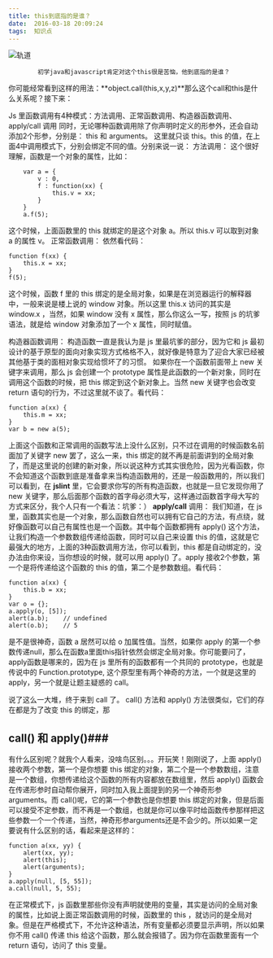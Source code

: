```yaml
---
title: this到底指的是谁？
date:  2016-03-18 20:09:24
tags:  知识点
---
```


![轨道][3]

            初学java和javascript肯定对这个this很是苦恼，他到底指的是谁？
<!--more-->
你可能经常看到这样的用法：**object.call(this,x,y,z)**那么这个call和this是什么关系呢？接下来：

Js 里函数调用有4种模式：方法调用、正常函数调用、构造器函数调用、apply/call 调用
同时，无论哪种函数调用除了你声明时定义的形参外，还会自动添加2个形参，分别是： this 和 arguments。
这里就只谈 this。this 的值，在上面4中调用模式下，分别会绑定不同的值。分别来说一说：
方法调用：
这个很好理解，函数是一个对象的属性，比如：

        var a = {
            v : 0,
            f : function(xx) {
                this.v = xx;
            }
        }
        a.f(5);

这个时候，上面函数里的 this 就绑定的是这个对象 a。所以 this.v 可以取到对象 a 的属性 v。
正常函数调用：
依然看代码：

    function f(xx) {
        this.x = xx;
    }
    f(5);

这个时候，函数 f 里的 this 绑定的是全局对象，如果是在浏览器运行的解释器中，一般来说是楼上说的 window 对象。所以这里 this.x 访问的其实是 window.x ，当然，如果 window 没有 x 属性，那么你这么一写，按照 js 的坑爹语法，就是给 window 对象添加了一个 x 属性，同时赋值。

构造器函数调用：
构造函数一直是我认为是 js 里最坑爹的部分，因为它和 js 最初设计的基于原型的面向对象实现方式格格不入，就好像是特意为了迎合大家已经被其他基于类的面相对象实现给惯坏了的习惯。
如果你在一个函数前面带上 new 关键字来调用，那么 js 会创建一个 prototype 属性是此函数的一个新对象，同时在调用这个函数的时候，把 this 绑定到这个新对象上。当然 new 关键字也会改变 return 语句的行为，不过这里就不谈了。看代码：

    function a(xx) {
        this.m = xx;
    }
    var b = new a(5);

上面这个函数和正常调用的函数写法上没什么区别，只不过在调用的时候函数名前面加了关键字 new 罢了，这么一来，this 绑定的就不再是前面讲到的全局对象了，而是这里说的创建的新对象，所以说这种方式其实很危险，因为光看函数，你不会知道这个函数到底是准备拿来当构造函数用的，还是一般函数用的，所以我们可以看到，在 **jslint** 里，它会要求你写的所有构造函数，也就是一旦它发现你用了 new 关键字，那么后面那个函数的首字母必须大写，这样通过函数首字母大写的方式来区分，我个人只有一个看法：坑爹：）
**apply/call** 调用：
我们知道，在 js 里，函数其实也是一个对象，那么函数自然也可以拥有它自己的方法，有点绕，就好像函数可以自己有属性也是一个函数。其中每个函数都拥有 apply() 这个方法，让我们构造一个参数数组传递给函数，同时可以自己来设置 this 的值，这就是它最强大的地方，上面的3种函数调用方法，你可以看到，this 都是自动绑定的，没办法由你来设，当你想设的时候，就可以用 apply() 了。apply 接收2个参数，第一个是将传递给这个函数的 this 的值，第二个是参数数组。看代码：

    function a(xx) {
        this.b = xx;
    }
    var o = {};
    a.apply(o, [5]);
    alert(a.b);    // undefined
    alert(o.b);    // 5

是不是很神奇，函数 a 居然可以给 o 加属性值。当然，如果你 apply 的第一个参数传递null，那么在函数a里面this指针依然会绑定全局对象。你可能要问了，apply函数是哪来的，因为在 js 里所有的函数都有一个共同的 prototype，也就是传说中的 Function.prototype, 这个原型里有两个神奇的方法，一个就是这里的apply，另一个就是让题主疑惑的 call。

说了这么一大堆，终于来到 call 了。
call() 方法和 apply() 方法很类似，它们的存在都是为了改变 this 的绑定，那

## call() 和 apply()###

有什么区别呢？就我个人看来，没啥鸟区别。。。开玩笑！刚刚说了，上面 apply() 接收两个参数，第一个是你想要 this 绑定的对象，第二个是一个参数数组，注意是一个数组，你想传递给这个函数的所有内容都放在数组里，然后 apply() 函数会在传递形参时自动帮你展开，同时加入我上面提到的另一个神奇形参arguments。而 call()呢，它的第一个参数也是你想要 this 绑定的对象，但是后面可以接受不定参数，而不再是一个数组，也就是你可以像平时给函数传参那样把这些参数一个一个传递，当然，神奇形参arguments还是不会少的。所以如果一定要说有什么区别的话，看起来是这样的：

    function a(xx, yy) {
        alert(xx, yy);
        alert(this);
        alert(arguments);
    }
    a.apply(null, [5, 55]);
    a.call(null, 5, 55);

在正常模式下，js 函数里那些你没有声明就使用的变量，其实是访问的全局对象的属性，比如说上面正常函数调用的时候，函数里的 this ，就访问的是全局对象。但是在严格模式下，不允许这种语法，所有变量都必须要显示声明，所以如果你不用 call() 传递 this 给这个函数，那么就会报错了。因为你在函数里面有一个 return 语句，访问了 this 变量。




[3]: http://7xsgf8.com1.z0.glb.clouddn.com/image/bgguidao.jpg